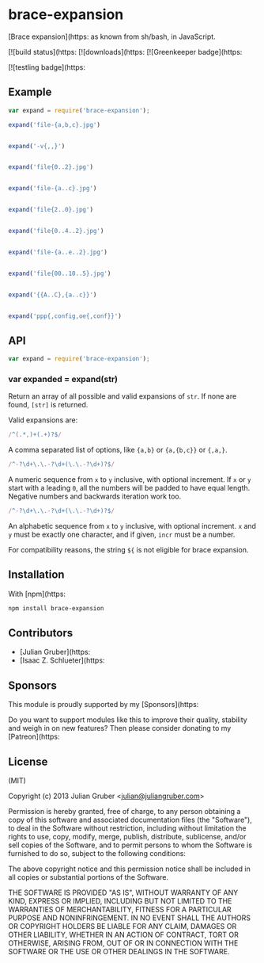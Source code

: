 # brace-expansion

[Brace expansion](https:
as known from sh/bash, in JavaScript.

[![build status](https:
[![downloads](https:
[![Greenkeeper badge](https:

[![testling badge](https:

## Example

```js
var expand = require('brace-expansion');

expand('file-{a,b,c}.jpg')


expand('-v{,,}')


expand('file{0..2}.jpg')


expand('file-{a..c}.jpg')


expand('file{2..0}.jpg')


expand('file{0..4..2}.jpg')


expand('file-{a..e..2}.jpg')


expand('file{00..10..5}.jpg')


expand('{{A..C},{a..c}}')


expand('ppp{,config,oe{,conf}}')

```

## API

```js
var expand = require('brace-expansion');
```

### var expanded = expand(str)

Return an array of all possible and valid expansions of `str`. If none are
found, `[str]` is returned.

Valid expansions are:

```js
/^(.*,)+(.+)?$/

```

A comma separated list of options, like `{a,b}` or `{a,{b,c}}` or `{,a,}`.

```js
/^-?\d+\.\.-?\d+(\.\.-?\d+)?$/

```

A numeric sequence from `x` to `y` inclusive, with optional increment.
If `x` or `y` start with a leading `0`, all the numbers will be padded
to have equal length. Negative numbers and backwards iteration work too.

```js
/^-?\d+\.\.-?\d+(\.\.-?\d+)?$/

```

An alphabetic sequence from `x` to `y` inclusive, with optional increment.
`x` and `y` must be exactly one character, and if given, `incr` must be a
number.

For compatibility reasons, the string `${` is not eligible for brace expansion.

## Installation

With [npm](https:

```bash
npm install brace-expansion
```

## Contributors

- [Julian Gruber](https:
- [Isaac Z. Schlueter](https:

## Sponsors

This module is proudly supported by my [Sponsors](https:

Do you want to support modules like this to improve their quality, stability and weigh in on new features? Then please consider donating to my [Patreon](https:

## License

(MIT)

Copyright (c) 2013 Julian Gruber &lt;julian@juliangruber.com&gt;

Permission is hereby granted, free of charge, to any person obtaining a copy of
this software and associated documentation files (the "Software"), to deal in
the Software without restriction, including without limitation the rights to
use, copy, modify, merge, publish, distribute, sublicense, and/or sell copies
of the Software, and to permit persons to whom the Software is furnished to do
so, subject to the following conditions:

The above copyright notice and this permission notice shall be included in all
copies or substantial portions of the Software.

THE SOFTWARE IS PROVIDED "AS IS", WITHOUT WARRANTY OF ANY KIND, EXPRESS OR
IMPLIED, INCLUDING BUT NOT LIMITED TO THE WARRANTIES OF MERCHANTABILITY,
FITNESS FOR A PARTICULAR PURPOSE AND NONINFRINGEMENT. IN NO EVENT SHALL THE
AUTHORS OR COPYRIGHT HOLDERS BE LIABLE FOR ANY CLAIM, DAMAGES OR OTHER
LIABILITY, WHETHER IN AN ACTION OF CONTRACT, TORT OR OTHERWISE, ARISING FROM,
OUT OF OR IN CONNECTION WITH THE SOFTWARE OR THE USE OR OTHER DEALINGS IN THE
SOFTWARE.
